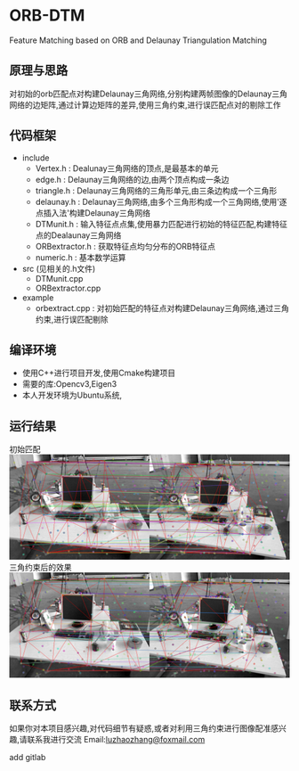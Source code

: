 # ORB-DTM
Feature Matching based on ORB and Delaunay Triangulation Matching

## 原理与思路
对初始的orb匹配点对构建Delaunay三角网络,分别构建两帧图像的Delaunay三角网络的边矩阵,通过计算边矩阵的差异,使用三角约束,进行误匹配点对的剔除工作

## 代码框架
+ include
    + Vertex.h : Dealunay三角网络的顶点,是最基本的单元
    + edge.h : Delaunay三角网络的边,由两个顶点构成一条边
    + triangle.h : Delaunay三角网络的三角形单元,由三条边构成一个三角形
    + delaunay.h : Delaunay三角网络,由多个三角形构成一个三角网络,使用'逐点插入法'构建Delaunay三角网络
    + DTMunit.h : 输入特征点点集,使用暴力匹配进行初始的特征匹配,构建特征点的Dealaunay三角网络
    + ORBextractor.h : 获取特征点均匀分布的ORB特征点
    + numeric.h : 基本数学运算
+ src (见相关的.h文件)
    + DTMunit.cpp
    + ORBextractor.cpp
+ example
    + orbextract.cpp : 对初始匹配的特征点对构建Delaunay三角网络,通过三角约束,进行误匹配剔除
## 编译环境
+ 使用C++进行项目开发,使用Cmake构建项目
+ 需要的库:Opencv3,Eigen3
+ 本人开发环境为Ubuntu系统,
## 运行结果
初始匹配
![](./figure/beforeDTM.png)
三角约束后的效果
![](./figure/DTM.png)

## 联系方式
如果你对本项目感兴趣,对代码细节有疑惑,或者对利用三角约束进行图像配准感兴趣,请联系我进行交流
Email:luzhaozhang@foxmail.com

add gitlab
